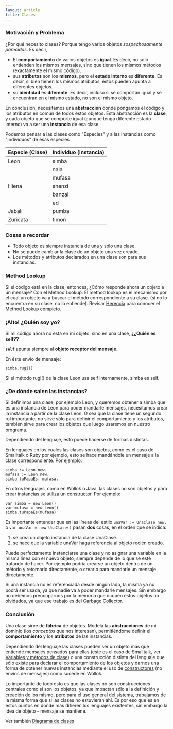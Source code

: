 ```yaml
---
layout: article
title: Clases
---
```


### Motivación y Problema

¿Por qué necesito clases? Porque tengo varios objetos *sospechosamente parecidos*. Es decir,

-   El **comportamiento** de varios objetos es **igual**. Es decir, no solo entienden los mismos mensajes, sino que tienen los mismos métodos (exactamente el mismo código).
-   sus **atributos** son los **mismos**, pero el **estado interno** es **diferente**. Es decir, si bien tienen los mismos atributos, éstos pueden apunta a diferentes objetos.
-   su **identidad** es **diferente**. Es decir, incluso si se comportan igual y se encuentran en el mismo estado, no son el mismo objeto.

En conclusión, necesitamos una **abstracción** donde pongamos el código y los atributos en común de todos éstos objetos. Ésta abstracción es la **clase**, y cada objeto que se comporte igual (aunque tenga diferente estado interno) va a ser una **instancia** de esa clase.

Podemos pensar a las clases como "Especies" y a las instancias como "individuos" de esas especies

| Especie (**Clase**) | Individuo (**instancia**) |
|---------------------|---------------------------|
| Leon                | simba                     |
|                     | nala                      |
|                     | mufasa                    |
| Hiena               | shenzi                    |
|                     | banzai                    |
|                     | ed                        |
| Jabalí              | pumba                     |
| Zuricata            | timon                     |

### Cosas a recordar

- Todo objeto es siempre instancia de una y sólo una clase.
- No se puede cambiar la clase de un objeto una vez creado.
- Los métodos y atributos declarados en una clase son para sus instancias.

### Method Lookup

Si el código está en la clase, entonces, ¿Cómo responde ahora un objeto a un mensaje? Con el Method Lookup. El method lookup es el mecanismo por el cual un objeto va a buscar el método correspondiente a su clase. (si no lo encuentra en su clase, no lo entiende). Revisar [Herencia](herencia.html) para conocer el Method Lookup completo.

### ¡Alto! ¿Quién soy yo?

Si mi código ahora no está en mi objeto, sino en una clase, **¿¿Quién es self??**

**`self`** apunta siempre al **objeto receptor del mensaje**. 

En éste envío de mensaje:

`simba.rugi()`

Si el método rugi() de la clase Leon usa self internamente, simba es self.

### ¿De dónde salen las instancias?

Si definimos una clase, por ejemplo Leon, y queremos obtener a simba que es una instancia de Leon para poder mandarle mensajes, necesitamos crear la instancia a partir de la clase Leon. O sea que la clase tiene un segundo rol importante, no sirve sólo para definir el comportamiento y los atributos, también sirve para crear los objetos que luego usaremos en nuestro programa.

Dependiendo del lenguaje, esto puede hacerse de formas distintas.

En lenguajes en los cuales las clases son objetos, como es el caso de Smalltalk o Ruby por ejemplo, esto se hace mandándole un mensaje a la clase correspondiente. Por ejemplo:

```Smalltalk
simba := Leon new.
mufasa := Leon new.
simba tuPapaEs: mufasa.
```

En otros lenguajes, como en Wollok o Java, las clases no son objetos y para crear instancias se utiliza un [constructor](constructores.html). Por ejemplo:

```Wollok
var simba = new Leon()
var mufasa = new Leon()
simba.tuPapaEs(mufasa)
```

Es importante entender que en las líneas del estilo `unaVar := UnaClase new.` o `var unaVar = new UnaClase()` pasan **dos** cosas, en el orden que se indica:

1.  se crea un objeto instancia de la clase UnaClase.
2.  se hace que la variable unaVar haga referencia al objeto recién creado.

Puede perfectamente instanciarse una clase y no asignar una variable en la misma línea con el nuevo objeto, siempre depende de lo que se esté tratando de hacer. Por ejemplo podría crearse un objeto dentro de un método y retornarlo directamente, o crearlo para mandarle un mensaje directamente.

Si una instancia no es referenciada desde ningún lado, la misma ya no podrá ser usada, ya que nadie va a poder mandarle mensajes. Sin embargo no debemos preocuparnos por la memoria que ocupen estos objetos no olvidados, ya que ese trabajo es del [Garbage Collector](garbage-collector.html).

### Conclusión

Una clase sirve de **fábrica** de objetos. Modela las **abstracciones** de mi dominio (los *conceptos* que nos interesan), permitiéndome definir el **comportamiento** y los **atributos** de las instancias.

Dependiendo del lenguaje las clases pueden ser un objeto más que entiende mensajes pensados para ellas (este es el caso de Smalltalk, ver [Variables y métodos de clase](variables-y-metodos-de-clase.html)) o una construcción distinta del lenguaje que sólo existe para declarar el comportamiento de los objetos y darnos una forma de obtener nuevas instancias mediante el uso de [constructores](constructores.html) (no envíos de mensajes) como sucede en Wollok.

Lo importante de todo esto es que las clases no son construcciones centrales como sí son los objetos, ya que impactan sólo a la definición y creación de los mismo, pero para el uso general del sistema, trabajamos de la misma forma que si las clases no estuvieran ahí. Es por eso que es en estos puntos en donde más difieren los lenguajes existentes, sin embargo la idea de objeto - mensaje se mantiene.

Ver también [Diagrama de clases](diagrama-de-clases.html)
